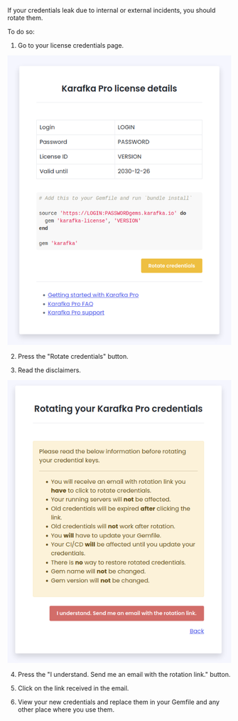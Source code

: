 If your credentials leak due to internal or external incidents, you should rotate them.

To do so:

1. Go to your license credentials page.

<p align="center">
  <img src="https://raw.githubusercontent.com/karafka/misc/master/printscreens/gems_license_page.png" />
</p>

2. Press the "Rotate credentials" button.

3. Read the disclaimers.

<p align="center">
  <img src="https://raw.githubusercontent.com/karafka/misc/master/printscreens/gems_rotate_page.png" />
</p>

4. Press the "I understand. Send me an email with the rotation link." button.

5. Click on the link received in the email.

6. View your new credentials and replace them in your Gemfile and any other place where you use them.
